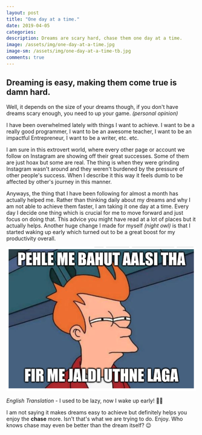```yaml
---
layout: post
title: "One day at a time."
date: 2019-04-05
categories: 
description: Dreams are scary hard, chase them one day at a time.
image: /assets/img/one-day-at-a-time.jpg
image-sm: /assets/img/one-day-at-a-time-tb.jpg
comments: true
---
```

## Dreaming is easy, making them come true is damn hard. 
Well, it depends on the size of your dreams though, if you don't have dreams scary enough, you need to up your game. *(personal opinion)*

I have been overwhelmed lately with things I want to achieve. I want to be a really good programmer, I want to be an awesome teacher, I want to be an impactful Entrepreneur, I want to be a writer, etc. etc.

I am sure in this extrovert world, where every other page or account we follow on Instagram are showing off their great successes. Some of them are just hoax but some are real. The thing is when they were grinding Instagram wasn't around and they weren't burdened by the pressure of other people's success. When I describe it this way it feels dumb to be affected by other's journey in this manner.

Anyways, the thing that I have been following for almost a month has actually helped me. Rather than thinking daily about my dreams and why I am not able to achieve them faster, I am taking it one day at a time. Every day I decide one thing which is crucial for me to move forward and just focus on doing that. This advice you might have read at a lot of places but it actually helps. Another huge change I made for myself *(night owl)* is that I started waking up early which turned out to be a great boost for my productivity overall.

![Me Aalsi tha](/assets/img/me-aalsi-tha.png "No more Lazyness")

*English Translation* - I used to be lazy, now I wake up early! 💁‍♂️

I am not saying it makes dreams easy to achieve but definitely helps you enjoy the **chase** more. Isn't that's what we are trying to do. Enjoy. 
Who knows chase may even be better than the dream itself? 😉